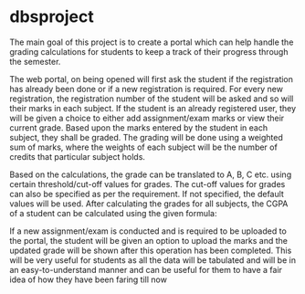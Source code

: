 # dbsproject
The main goal of this project is to create a portal which can help handle the grading calculations for students to keep a track of their progress through the semester.

The web portal, on being opened will first ask the student if the registration has already been done or if a new registration is required. For every new registration, the registration number of the student will be asked and so will their marks in each subject. If the student is an already registered user, they will be given a choice to either add assignment/exam marks or view their current grade. Based upon the marks entered by the student in each subject, they shall be graded.
The grading will be done using a weighted sum of marks, where the weights of each subject will be the number of credits that particular subject holds.

Based on the calculations, the grade can be translated to A, B, C etc. using certain threshold/cut-off values for grades. The cut-off values for grades can also be specified as per the requirement. If not specified, the default values will be used. After calculating the grades for all subjects, the CGPA of a student can be calculated using the given formula:

If a new assignment/exam is conducted and is required to be uploaded to the portal, the student will be given an option to upload the marks and the updated grade will be shown after this operation has been completed.
This will be very useful for students as all the data will be tabulated and will be in an easy-to-understand manner and can be useful for them to have a fair idea of how they have been faring till now

